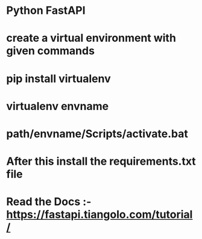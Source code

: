 # Python FastAPI
# create a virtual environment with given commands
# pip install virtualenv
# virtualenv envname
# path/envname/Scripts/activate.bat
# After this install the requirements.txt file
# Read the Docs :- https://fastapi.tiangolo.com/tutorial/
